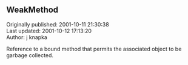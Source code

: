 ## WeakMethod  
Originally published: 2001-10-11 21:30:38  
Last updated: 2001-10-12 17:13:20  
Author: j knapka  
  
Reference to a bound method that permits the associated object
to be garbage collected.